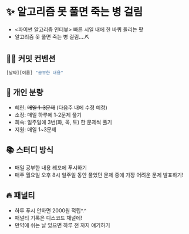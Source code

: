 # ✨ 알고리즘 못 풀면 죽는 병 걸림
- <파이썬 알고리즘 인터뷰> 빠른 시일 내에 한 바퀴 돌리는 팟
- 알고리즘 못 풀면 죽는 병 걸림....⛏
## 👩‍💻 커밋 컨벤션
```python
[날짜][이름] "공부한 내용"
```

## 📂 개인 분량
- 혜린: ~~매일 1-3문제~~ (다음주 내에 수정 예정)  
- 소정: 매일 하루에 1-2문제 풀기
- 희숙: 일주일에 3번(화, 목, 토) 한 문제씩 풀기
- 지원: 매일 1~3문제
## 📚 스터디 방식
- 매일 공부한 내용 레포에 푸시하기
- 매주 월요일 오후 8시 일주일 동안 풀었던 문제 중에 가장 어려운 문제 발표하기! 
## 🔥 패널티
- 하루 푸시 안하면 2000원 적립^.^
- 패널티 기록은 디스코드 채널에!
- 만약에 쉬는 날 있으면 하루 전 까지 얘기하기
